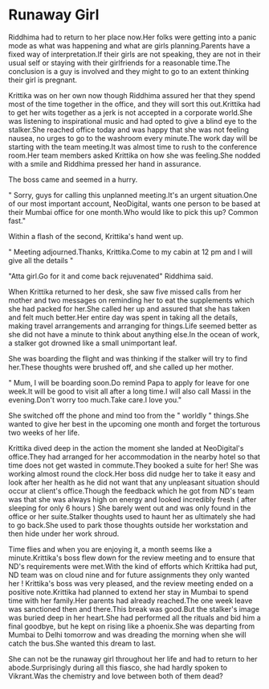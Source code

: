 # Runaway Girl

Riddhima had to return to her place now.Her folks were getting into a panic mode as what was happening and what are girls planning.Parents have a fixed way of interpretation.If their girls are not speaking, they are not in their usual self or staying with their girlfriends for a reasonable time.The conclusion is a guy is involved and they might to go to an extent thinking their girl is pregnant.

Krittika was on her own now though Riddhima assured her that they spend most of the time together in the office, and they will sort this out.Krittika had to get her wits together as a jerk is not accepted in a corporate world.She was listening to inspirational music and had opted to give a blind eye to the stalker.She reached office today and was happy that she was not feeling nausea, no urges to go to the washroom every minute.The work day will be starting with the team meeting.It was almost time to rush to the conference room.Her team members asked Krittika on how she was feeling.She nodded with a smile and Riddhima pressed her hand in assurance.

The boss came and seemed in a hurry.

" Sorry, guys for calling this unplanned meeting.It's an urgent situation.One of our most important account, NeoDigital, wants one person to be based at their Mumbai office for one month.Who would like to pick this up? Common fast."

Within a flash of the second, Krittika's hand went up.

" Meeting adjourned.Thanks, Krittika.Come to my cabin at 12 pm and I will give all the details "

"Atta girl.Go for it and come back rejuvenated" Riddhima said.

When Krittika returned to her desk, she saw five missed calls from her mother and two messages on reminding her to eat the supplements which she had packed for her.She called her up and assured that she has taken and felt much better.Her entire day was spent in taking all the details, making travel arrangements and arranging for things.Life seemed better as she did not have a minute to think about anything else.In the ocean of work, a stalker got drowned like a small unimportant leaf.

She was boarding the flight and was thinking if the stalker will try to find her.These thoughts were brushed off, and she called up her mother.

" Mum, I  will be boarding soon.Do remind Papa to apply for leave for one week.It will be good to visit all after a long time.I will also call Massi in the evening.Don't worry too much.Take care.I love you."

She switched off the phone and mind too from the " worldly " things.She wanted to give her best in the upcoming one month and forget the torturous two weeks of her life.

Krittika dived deep in the action the moment she landed at NeoDigital's office.They had arranged for her accommodation in the nearby hotel so that time does not get wasted in commute.They booked a suite for her! She was working almost round the clock.Her boss did nudge her to take it easy and look after her health as he did not want that any unpleasant situation should occur at client's office.Though the feedback which he got from ND's team was that she was always high on energy and looked incredibly fresh ( after sleeping for only 6 hours ) She barely went out and was only found in the office or her suite.Stalker thoughts used to haunt her as ultimately she had to go back.She used to park those thoughts outside her workstation and then hide under her work shroud.

Time flies and when you are enjoying it, a month seems like a minute.Krittika's boss flew down for the review meeting and to ensure that ND's requirements were met.With the kind of efforts which Krittika had put, ND team was on cloud nine and for future assignments they only wanted her ! Krittika's boss was very pleased, and the review meeting ended on a positive note.Krittika had planned to extend her stay in Mumbai to spend time with her family.Her parents had already reached.The one week leave was sanctioned then and there.This break was good.But the stalker's image was buried deep in her heart.She had performed all the rituals and bid him a final goodbye, but he kept on rising like a phoenix.She was departing from Mumbai to Delhi tomorrow and was dreading the morning when she will catch the bus.She wanted this dream to last.

She can not be the runaway girl throughout her life and had to return to her abode.Surprisingly during all this fiasco, she had hardly spoken to Vikrant.Was the chemistry and love between both of them dead?




